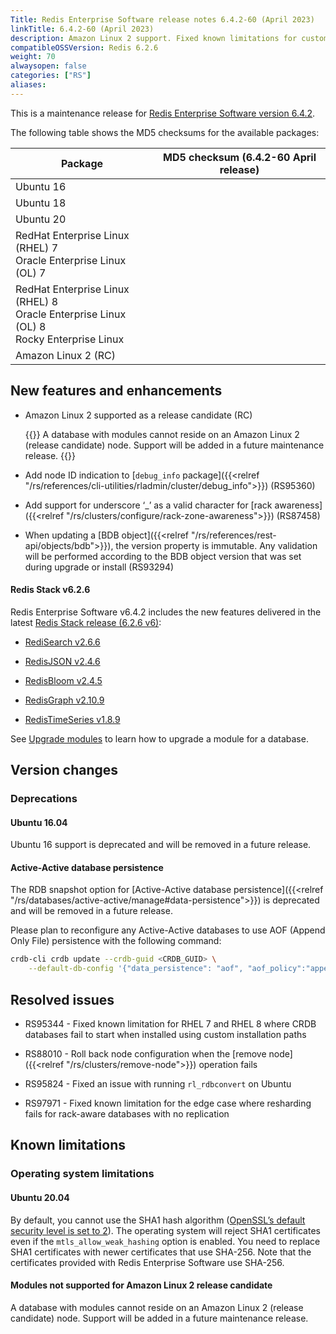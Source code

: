 ```yaml
---
Title: Redis Enterprise Software release notes 6.4.2-60 (April 2023)
linkTitle: 6.4.2-60 (April 2023)
description: Amazon Linux 2 support. Fixed known limitations for custom installation on RHEL 7 and RHEL 8, running rl_rdbconvert manually, and resharding rack-aware databases with no replication.
compatibleOSSVersion: Redis 6.2.6
weight: 70
alwaysopen: false
categories: ["RS"]
aliases: 
---
```


This is a maintenance release for ​[​Redis Enterprise Software version 6.4.2](https://redis.com/redis-enterprise-software/download-center/software/).

The following table shows the MD5 checksums for the available packages:

| Package | MD5 checksum (6.4.2-60 April release) |
|---------|---------------------------------------|
| Ubuntu 16 |  |
| Ubuntu 18 |  |
| Ubuntu 20 |  |
| RedHat Enterprise Linux (RHEL) 7<br/>Oracle Enterprise Linux (OL) 7 |  |
| RedHat Enterprise Linux (RHEL) 8<br/>Oracle Enterprise Linux (OL) 8 <br/>Rocky Enterprise Linux |  |
| Amazon Linux 2 (RC) |  |

## New features and enhancements

- Amazon Linux 2 supported as a release candidate (RC)

    {{<note>}}
A database with modules cannot reside on an Amazon Linux 2 (release candidate) node. Support will be added in a future maintenance release.
    {{</note>}}

- Add node ID indication to [`debug_info` package]({{<relref "/rs/references/cli-utilities/rladmin/cluster/debug_info">}}) (RS95360)

- Add support for underscore ‘_’ as a valid character for [rack awareness]({{<relref "/rs/clusters/configure/rack-zone-awareness">}}) (RS87458)

- When updating a [BDB object]({{<relref "/rs/references/rest-api/objects/bdb">}}), the version property is immutable. Any validation will be performed according to the BDB object version that was set during upgrade or install (RS93294)

#### Redis Stack v6.2.6

Redis Enterprise Software v6.4.2 includes the new features delivered in the latest [Redis Stack release (6.2.6 v6)](https://redis.com/blog/introducing-redis-stack-6-2-6-and-7-0-6/):

- [RediSearch v2.6.6](https://docs.redis.com/latest/modules/redisearch)

- [RedisJSON v2.4.6](https://docs.redis.com/latest/modules/redisjson)

- [RedisBloom v2.4.5](https://docs.redis.com/latest/modules/redisbloom)

- [RedisGraph v2.10.9](https://docs.redis.com/latest/modules/redisgraph)

- [RedisTimeSeries v1.8.9](https://docs.redis.com/latest/modules/redistimeseries)

See [Upgrade modules](https://docs.redis.com/latest/modules/install/upgrade-module/) to learn how to upgrade a module for a database.

## Version changes

### Deprecations

#### Ubuntu 16.04

Ubuntu 16 support is deprecated and will be removed in a future release.

#### Active-Active database persistence

The RDB snapshot option for [Active-Active database persistence]({{<relref "/rs/databases/active-active/manage#data-persistence">}}) is deprecated and will be removed in a future release.

Please plan to reconfigure any Active-Active databases to use AOF (Append Only File) persistence with the following command:

```sh
crdb-cli crdb update --crdb-guid <CRDB_GUID> \
    --default-db-config '{"data_persistence": "aof", "aof_policy":"appendfsync-every-sec"}'
```

## Resolved issues

- RS95344 - Fixed known limitation for RHEL 7 and RHEL 8 where CRDB databases fail to start when installed using custom installation paths

- RS88010 - Roll back node configuration when the [remove node]({{<relref "/rs/clusters/remove-node">}}) operation fails

- RS95824 - Fixed an issue with running `rl_rdbconvert` on Ubuntu

- RS97971 - Fixed known limitation for the edge case where resharding fails for rack-aware databases with no replication

## Known limitations

### Operating system limitations

#### Ubuntu 20.04

By default, you cannot use the SHA1 hash algorithm ([OpenSSL’s default security level is set to 2](https://manpages.ubuntu.com/manpages/focal/man3/SSL_CTX_set_security_level.3ssl.html#notes)). The operating system will reject SHA1 certificates even if the `mtls_allow_weak_hashing` option is enabled. You need to replace SHA1 certificates with newer certificates that use SHA-256. Note that the certificates provided with Redis Enterprise Software use SHA-256.

#### Modules not supported for Amazon Linux 2 release candidate

A database with modules cannot reside on an Amazon Linux 2 (release candidate) node. Support will be added in a future maintenance release.
